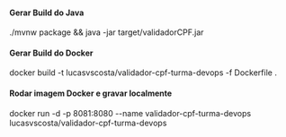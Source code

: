 #### Gerar Build  do Java ####
 ./mvnw package && java -jar target/validadorCPF.jar

#### Gerar Build do Docker ####
docker build -t lucasvscosta/validador-cpf-turma-devops -f Dockerfile .

#### Rodar imagem Docker e gravar localmente ####
docker run -d -p 8081:8080 --name validador-cpf-turma-devops lucasvscosta/validador-cpf-turma-devops